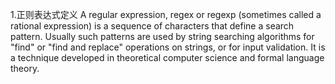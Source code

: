1.正则表达式定义
A regular expression, regex or regexp (sometimes called a rational expression) is a sequence of characters that define a search pattern. Usually such patterns are used by string searching algorithms for "find" or "find and replace" operations on strings, or for input validation. It is a technique developed in theoretical computer science and formal language theory.